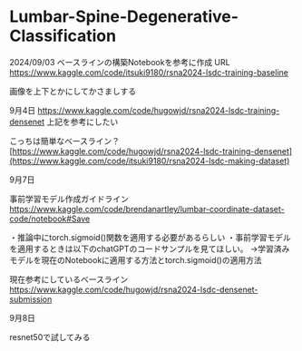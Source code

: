 # Lumbar-Spine-Degenerative-Classification

2024/09/03 
ベースラインの構築Notebookを参考に作成
URL
https://www.kaggle.com/code/itsuki9180/rsna2024-lsdc-training-baseline

画像を上下とかにしてかさましする

9月4日
https://www.kaggle.com/code/hugowjd/rsna2024-lsdc-training-densenet
上記を参考にしたい

こっちは簡単なベースライン？
[https://www.kaggle.com/code/hugowjd/rsna2024-lsdc-training-densenet](https://www.kaggle.com/code/itsuki9180/rsna2024-lsdc-making-dataset)

9月7日



事前学習モデル作成ガイドライン
https://www.kaggle.com/code/brendanartley/lumbar-coordinate-dataset-code/notebook#Save

・推論中にtorch.sigmoid()関数を適用する必要があるらしい
・事前学習モデルを適用するときは以下のchatGPTのコードサンプルを見てほしい。
→学習済みモデルを現在のNotebookに適用する方法とtorch.sigmoid()の適用方法

現在参考にしているベースライン
https://www.kaggle.com/code/hugowjd/rsna2024-lsdc-densenet-submission


9月8日


resnet50で試してみる
